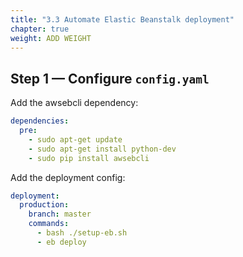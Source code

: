 ```yaml
---
title: "3.3 Automate Elastic Beanstalk deployment"
chapter: true
weight: ADD WEIGHT
---
```


## Step 1 &mdash; Configure `config.yaml`

Add the awsebcli dependency:

```YAML
dependencies:
  pre:
    - sudo apt-get update
    - sudo apt-get install python-dev
    - sudo pip install awsebcli
```

Add the deployment config:

```YAML
deployment:
  production:
    branch: master
    commands:
      - bash ./setup-eb.sh
      - eb deploy
```